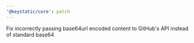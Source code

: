 ```yaml
---
'@keystatic/core': patch
---
```


Fix incorrectly passing base64url encoded content to GitHub's API instead of standard base64
